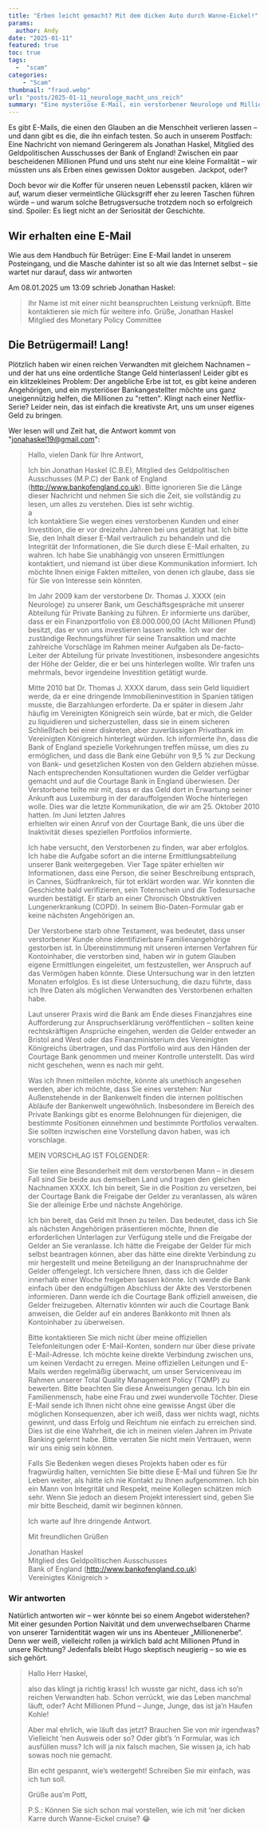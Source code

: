 ```yaml
---
title: "Erben leicht gemacht? Mit dem dicken Auto durch Wanne-Eickel!"
params:
  author: Andy
date: "2025-01-11"
featured: true
toc: true
tags: 
  -  "scam"
categories:
    - "Scam"
thumbnail: "fraud.webp"
url: "posts/2025-01-11_neurologe_macht_uns_reich"
summary: "Eine mysteriöse E-Mail, ein verstorbener Neurologe und Millionen auf einem englischen Bankkonto – klingt nach einem Krimi, oder? Doch leider steckt dahinter ein altbekannter Betrug. Wir haben genauer hingeschaut – und schmunzeln noch immer."
---
```


Es gibt E-Mails, die einen den Glauben an die Menschheit verlieren lassen – und dann gibt es die, die ihn einfach testen. So auch in unserem Postfach: Eine Nachricht von niemand Geringerem als Jonathan Haskel, Mitglied des Geldpolitischen Ausschusses der Bank of England! Zwischen ein paar bescheidenen Millionen Pfund und uns steht nur eine kleine Formalität – wir müssten uns als Erben eines gewissen Doktor ausgeben. Jackpot, oder?

Doch bevor wir die Koffer für unseren neuen Lebensstil packen, klären wir auf, warum dieser vermeintliche Glücksgriff eher zu leeren Taschen führen würde – und warum solche Betrugsversuche trotzdem noch so erfolgreich sind. Spoiler: Es liegt nicht an der Seriosität der Geschichte.

## Wir erhalten eine E-Mail

Wie aus dem Handbuch für Betrüger: Eine E-Mail landet in unserem Posteingang, und die Masche dahinter ist so alt wie das Internet selbst – sie wartet nur darauf, dass wir antworten

Am 08.01.2025 um 13:09 schrieb Jonathan Haskel:
> Ihr Name ist mit einer nicht beanspruchten Leistung verknüpft. Bitte kontaktieren sie mich für weitere info. Grüße, Jonathan Haskel Mitglied des Monetary Policy Committee 


## Die Betrügermail! Lang!

Plötzlich haben wir einen reichen Verwandten mit gleichem Nachnamen – und der hat uns eine ordentliche Stange Geld hinterlassen! Leider gibt es ein klitzekleines Problem: Der angebliche Erbe ist tot, es gibt keine anderen Angehörigen, und ein mysteriöser Bankangestellter möchte uns ganz uneigennützig helfen, die Millionen zu "retten". Klingt nach einer Netflix-Serie? Leider nein, das ist einfach die kreativste Art, uns um unser eigenes Geld zu bringen.

Wer lesen will und Zeit hat, die Antwort kommt von "jonahaskel19@gmail.com":

> Hallo, vielen Dank für Ihre Antwort,  
>   
> Ich bin Jonathan Haskel (C.B.E), Mitglied des Geldpolitischen Ausschusses (M.P.C) der Bank of England (http://www.bankofengland.co.uk). Bitte ignorieren Sie die Länge dieser Nachricht und nehmen Sie sich die Zeit, sie vollständig zu lesen, um alles zu verstehen. Dies ist sehr wichtig.  
> a  
> Ich kontaktiere Sie wegen eines verstorbenen Kunden und einer Investition, die er vor dreizehn Jahren bei uns getätigt hat. Ich bitte Sie, den Inhalt dieser E-Mail vertraulich zu behandeln und die Integrität der Informationen, die Sie durch diese E-Mail erhalten, zu wahren. Ich habe Sie unabhängig von unseren Ermittlungen kontaktiert, und niemand ist über diese Kommunikation informiert. Ich möchte Ihnen einige Fakten mitteilen, von denen ich glaube, dass sie für Sie von Interesse sein könnten.  
>   
> Im Jahr 2009 kam der verstorbene Dr. Thomas J. XXXX (ein Neurologe) zu unserer Bank, um Geschäftsgespräche mit unserer Abteilung für Private Banking zu führen. Er informierte uns darüber, dass er ein Finanzportfolio von £8.000.000,00 (Acht Millionen Pfund) besitzt, das er von uns investieren lassen wollte. Ich war der zuständige Rechnungsführer für seine Transaktion und machte zahlreiche Vorschläge im Rahmen meiner Aufgaben als De-facto-Leiter der Abteilung für private Investitionen, insbesondere angesichts der Höhe der Gelder, die er bei uns hinterlegen wollte. Wir trafen uns mehrmals, bevor irgendeine Investition getätigt wurde.  
>   
> Mitte 2010 bat Dr. Thomas J. XXXX darum, dass sein Geld liquidiert werde, da er eine dringende Immobilieninvestition in Spanien tätigen musste, die Barzahlungen erforderte. Da er später in diesem Jahr häufig im Vereinigten Königreich sein würde, bat er mich, die Gelder zu liquidieren und sicherzustellen, dass sie in einem sicheren Schließfach bei einer diskreten, aber zuverlässigen Privatbank im Vereinigten Königreich hinterlegt würden. Ich informierte ihn, dass die Bank of England spezielle Vorkehrungen treffen müsse, um dies zu ermöglichen, und dass die Bank eine Gebühr von 9,5 % zur Deckung von Bank- und gesetzlichen Kosten von den Geldern abziehen müsse. Nach entsprechenden Konsultationen wurden die Gelder verfügbar gemacht und auf die Courtage Bank in England überwiesen. Der Verstorbene teilte mir mit, dass er das Geld dort in Erwartung seiner Ankunft aus Luxemburg in der darauffolgenden Woche hinterlegen wolle. Dies war die letzte Kommunikation, die wir am 25. Oktober 2010 hatten. Im Juni letzten Jahres   
> erhielten wir einen Anruf von der Courtage Bank, die uns über die Inaktivität dieses speziellen Portfolios informierte.  
>   
> Ich habe versucht, den Verstorbenen zu finden, war aber erfolglos. Ich habe die Aufgabe sofort an die interne Ermittlungsabteilung unserer Bank weitergegeben. Vier Tage später erhielten wir Informationen, dass eine Person, die seiner Beschreibung entsprach, in Cannes, Südfrankreich, für tot erklärt worden war. Wir konnten die Geschichte bald verifizieren, sein Totenschein und die Todesursache wurden bestätigt. Er starb an einer Chronisch Obstruktiven Lungenerkrankung (COPD). In seinem Bio-Daten-Formular gab er keine nächsten Angehörigen an.  
>   
> Der Verstorbene starb ohne Testament, was bedeutet, dass unser verstorbener Kunde ohne identifizierbare Familienangehörige gestorben ist. In Übereinstimmung mit unseren internen Verfahren für Kontoinhaber, die verstorben sind, haben wir in gutem Glauben eigene Ermittlungen eingeleitet, um festzustellen, wer Anspruch auf das Vermögen haben könnte. Diese Untersuchung war in den letzten Monaten erfolglos. Es ist diese Untersuchung, die dazu führte, dass ich Ihre Daten als möglichen Verwandten des Verstorbenen erhalten habe.  
>   
> Laut unserer Praxis wird die Bank am Ende dieses Finanzjahres eine Aufforderung zur Anspruchserklärung veröffentlichen – sollten keine rechtskräftigen Ansprüche eingehen, werden die Gelder entweder an Bristol and West oder das Finanzministerium des Vereinigten Königreichs übertragen, und das Portfolio wird aus den Händen der Courtage Bank genommen und meiner Kontrolle unterstellt. Das wird nicht geschehen, wenn es nach mir geht.  
>   
> Was ich Ihnen mitteilen möchte, könnte als unethisch angesehen werden, aber ich möchte, dass Sie eines verstehen: Nur Außenstehende in der Bankenwelt finden die internen politischen Abläufe der Bankenwelt ungewöhnlich. Insbesondere im Bereich des Private Bankings gibt es enorme Belohnungen für diejenigen, die bestimmte Positionen einnehmen und bestimmte Portfolios verwalten. Sie sollten inzwischen eine Vorstellung davon haben, was ich vorschlage.  
>   
> MEIN VORSCHLAG IST FOLGENDER:  
>   
> Sie teilen eine Besonderheit mit dem verstorbenen Mann – in diesem Fall sind Sie beide aus demselben Land und tragen den gleichen Nachnamen XXXX. Ich bin bereit, Sie in die Position zu versetzen, bei der Courtage Bank die Freigabe der Gelder zu veranlassen, als wären Sie der alleinige Erbe und nächste Angehörige.  
>   
> Ich bin bereit, das Geld mit Ihnen zu teilen. Das bedeutet, dass ich Sie als nächsten Angehörigen präsentieren möchte, Ihnen die erforderlichen Unterlagen zur Verfügung stelle und die Freigabe der Gelder an Sie veranlasse. Ich hätte die Freigabe der Gelder für mich selbst beantragen können, aber das hätte eine direkte Verbindung zu mir hergestellt und meine Beteiligung an der Inanspruchnahme der Gelder offengelegt. Ich versichere Ihnen, dass ich die Gelder innerhalb einer Woche freigeben lassen könnte. Ich werde die Bank einfach über den endgültigen Abschluss der Akte des Verstorbenen informieren. Dann werde ich die Courtage Bank offiziell anweisen, die Gelder freizugeben. Alternativ könnten wir auch die Courtage Bank anweisen, die Gelder auf ein anderes Bankkonto mit Ihnen als Kontoinhaber zu überweisen.  
>   
> Bitte kontaktieren Sie mich nicht über meine offiziellen Telefonleitungen oder E-Mail-Konten, sondern nur über diese private E-Mail-Adresse. Ich möchte keine direkte Verbindung zwischen uns, um keinen Verdacht zu erregen. Meine offiziellen Leitungen und E-Mails werden regelmäßig überwacht, um unser Serviceniveau im Rahmen unserer Total Quality Management Policy (TQMP) zu bewerten. Bitte beachten Sie diese Anweisungen genau. Ich bin ein Familienmensch, habe eine Frau und zwei wundervolle Töchter. Diese E-Mail sende ich Ihnen nicht ohne eine gewisse Angst über die möglichen Konsequenzen, aber ich weiß, dass wer nichts wagt, nichts gewinnt, und dass Erfolg und Reichtum nie einfach zu erreichen sind. Dies ist die eine Wahrheit, die ich in meinen vielen Jahren im Private Banking gelernt habe. Bitte verraten Sie nicht mein Vertrauen, wenn wir uns einig sein können.  
>   
> Falls Sie Bedenken wegen dieses Projekts haben oder es für fragwürdig halten, vernichten Sie bitte diese E-Mail und führen Sie Ihr Leben weiter, als hätte ich nie Kontakt zu Ihnen aufgenommen. Ich bin ein Mann von Integrität und Respekt, meine Kollegen schätzen mich sehr. Wenn Sie jedoch an diesem Projekt interessiert sind, geben Sie mir bitte Bescheid, damit wir beginnen können.  
>   
> Ich warte auf Ihre dringende Antwort.  
>   
> Mit freundlichen Grüßen  
>   
> Jonathan Haskel    
> Mitglied des Geldpolitischen Ausschusses    
> Bank of England (http://www.bankofengland.co.uk)    
> Vereinigtes Königreich  > 

### Wir antworten

Natürlich antworten wir – wer könnte bei so einem Angebot widerstehen? Mit einer gesunden Portion Naivität und dem unverwechselbaren Charme von unserer Tarnidentität wagen wir uns ins Abenteuer „Millionenerbe“. Denn wer weiß, vielleicht rollen ja wirklich bald acht Millionen Pfund in unsere Richtung? Jedenfalls bleibt Hugo skeptisch neugierig – so wie es sich gehört.

> Hallo Herr Haskel,    
>   
> also das klingt ja richtig krass! Ich wusste gar nicht, dass ich so’n reichen Verwandten hab. Schon verrückt, wie das Leben manchmal läuft, oder? Acht Millionen Pfund – Junge, Junge, das ist ja’n Haufen Kohle!    
>   
> Aber mal ehrlich, wie läuft das jetzt? Brauchen Sie von mir irgendwas? Vielleicht ’nen Ausweis oder so? Oder gibt’s ’n Formular, was ich ausfüllen muss? Ich will ja nix falsch machen, Sie wissen ja, ich hab sowas noch nie gemacht.    
>   
> Bin echt gespannt, wie’s weitergeht! Schreiben Sie mir einfach, was ich tun soll.    
>   
> Grüße aus’m Pott,      
>   
> P.S.: Können Sie sich schon mal vorstellen, wie ich mit ’ner dicken Karre durch Wanne-Eickel cruise? 😂  
